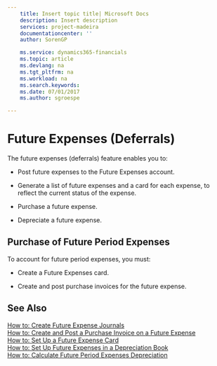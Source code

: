 ```yaml
---
    title: Insert topic title| Microsoft Docs
    description: Insert description
    services: project-madeira
    documentationcenter: ''
    author: SorenGP

    ms.service: dynamics365-financials
    ms.topic: article
    ms.devlang: na
    ms.tgt_pltfrm: na
    ms.workload: na
    ms.search.keywords:
    ms.date: 07/01/2017
    ms.author: sgroespe

---
```

# Future Expenses (Deferrals)
The future expenses \(deferrals\) feature enables you to:  
  
-   Post future expenses to the Future Expenses account.  
  
-   Generate a list of future expenses and a card for each expense, to reflect the current status of the expense.  
  
-   Purchase a future expense.  
  
-   Depreciate a future expense.  
  
## Purchase of Future Period Expenses  
 To account for future period expenses, you must:  
  
-   Create a Future Expenses card.  
  
-   Create and post purchase invoices for the future expense.  
  
## See Also  
 [How to: Create Future Expense Journals](../how-to-create-future-expense-journals.md)   
 [How to: Create and Post a Purchase Invoice on a Future Expense](../how-to-create-and-post-a-purchase-invoice-on-a-future-expense.md)   
 [How to: Set Up a Future Expense Card](../how-to-set-up-a-future-expense-card.md)   
 [How to: Set Up Future Expenses in a Depreciation Book](../how-to-set-up-future-expenses-in-a-depreciation-book.md)   
 [How to: Calculate Future Period Expenses Depreciation](../how-to-calculate-future-period-expenses-depreciation.md)